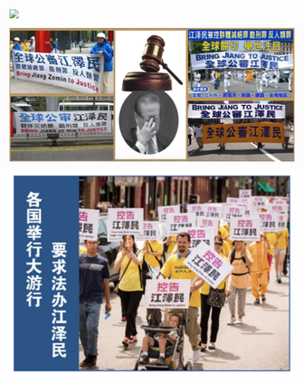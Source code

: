 

<img src="img/new-２.jpg">
</p>
<img src="img/92p58PICwi8--1.jpg">
</p>
<img src="img/2016030.jpg">
</p>
